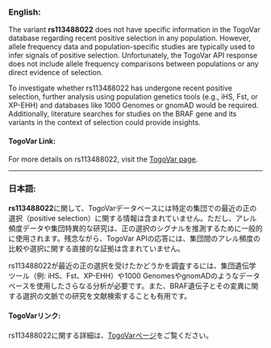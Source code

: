 ### English:
The variant **rs113488022** does not have specific information in the TogoVar database regarding recent positive selection in any population. However, allele frequency data and population-specific studies are typically used to infer signals of positive selection. Unfortunately, the TogoVar API response does not include allele frequency comparisons between populations or any direct evidence of selection.

To investigate whether rs113488022 has undergone recent positive selection, further analysis using population genetics tools (e.g., iHS, Fst, or XP-EHH) and databases like 1000 Genomes or gnomAD would be required. Additionally, literature searches for studies on the BRAF gene and its variants in the context of selection could provide insights.

#### TogoVar Link:
For more details on rs113488022, visit the [TogoVar page](https://togovar.org).

---

### 日本語:
**rs113488022**に関して、TogoVarデータベースには特定の集団での最近の正の選択（positive selection）に関する情報は含まれていません。ただし、アレル頻度データや集団特異的な研究は、正の選択のシグナルを推測するために一般的に使用されます。残念ながら、TogoVar APIの応答には、集団間のアレル頻度の比較や選択に関する直接的な証拠は含まれていません。

rs113488022が最近の正の選択を受けたかどうかを調査するには、集団遺伝学ツール（例: iHS、Fst、XP-EHH）や1000 GenomesやgnomADのようなデータベースを使用したさらなる分析が必要です。また、BRAF遺伝子とその変異に関する選択の文脈での研究を文献検索することも有用です。

#### TogoVarリンク:
rs113488022に関する詳細は、[TogoVarページ](https://togovar.org)をご覧ください。